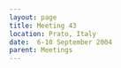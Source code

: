 ```yaml
---
layout: page
title: Meeting 43
location: Prato, Italy
date:  6-10 September 2004
parent: Meetings
---
```

